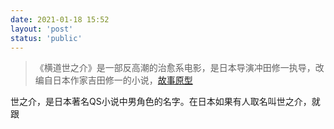 ```yaml
---
date: 2021-01-18 15:52
layout: 'post'
status: 'public'
---
```


>  《横道世之介》是一部反高潮的治愈系电影，是日本导演冲田修一执导，改编自日本作家吉田修一的小说，[故事原型](https://zh.wikipedia.org/wiki/%E6%96%B0%E5%A4%A7%E4%B9%85%E4%BF%9D%E7%AB%99%E4%B9%98%E5%AE%A2%E5%A2%AE%E8%BB%8C%E4%BA%8B%E6%95%85)

世之介，是日本著名QS小说中男角色的名字。在日本如果有人取名叫世之介，就跟
